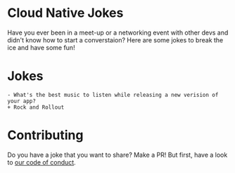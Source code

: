 # Cloud Native Jokes
Have you ever been in a meet-up or a networking event with other devs and didn't know how to start a converstaion? Here are some jokes to break the ice and have some fun!

# Jokes
```
- What's the best music to listen while releasing a new verision of your app? 
+ Rock and Rollout
```



# Contributing
Do you have a joke that you want to share? Make a PR! But first, have a look to [our code of conduct](CONTRIBUTING.md).

